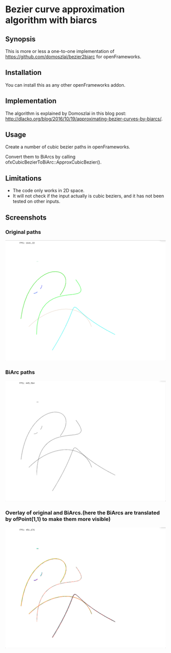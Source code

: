 # Bezier curve approximation algorithm with biarcs

## Synopsis
This is more or less a one-to-one implementation of https://github.com/domoszlai/bezier2biarc for openFrameworks.

## Installation
You can install this as any other openFrameworks addon.

## Implementation
The algorithm is explained by Domoszlai in this blog post: http://dlacko.org/blog/2016/10/19/approximating-bezier-curves-by-biarcs/.

## Usage
Create a number of cubic bezier paths in openFrameworks.

Convert them to BiArcs by calling ofxCubicBezierToBiArc::ApproxCubicBezier().

## Limitations
* The code only works in 2D space.
* It will not check if the input actually is cubic beziers, and it has not been tested on other inputs.

## Screenshots

### Original paths
![Original paths](./screenshots/original.png?raw=true)

### BiArc paths
![BiArc paths](./screenshots/biarcs.png?raw=true)

### Overlay of original and BiArcs.(here the BiArcs are translated by ofPoint(1,1) to make them more visible)
![Overlay](./screenshots/overlay.png?raw=true)
